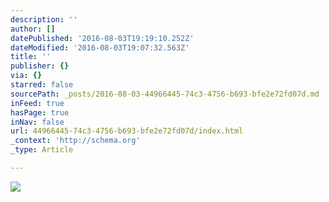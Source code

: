 ```yaml
---
description: ''
author: []
datePublished: '2016-08-03T19:19:10.252Z'
dateModified: '2016-08-03T19:07:32.563Z'
title: ''
publisher: {}
via: {}
starred: false
sourcePath: _posts/2016-08-03-44966445-74c3-4756-b693-bfe2e72fd07d.md
inFeed: true
hasPage: true
inNav: false
url: 44966445-74c3-4756-b693-bfe2e72fd07d/index.html
_context: 'http://schema.org'
_type: Article

---
```

![](https://the-grid-user-content.s3-us-west-2.amazonaws.com/a1f24045-b100-412f-aee9-365a5e1f554c.png)